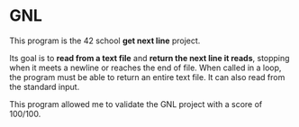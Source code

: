# GNL

This program is the 42 school **get next line** project.

Its goal is to **read from a text file** and **return the next line it reads**, stopping when it meets a newline or reaches the end of file.
When called in a loop, the program must be able to return an entire text file. It can also read from the standard input.

This program allowed me to validate the GNL project with a score of 100/100.

